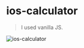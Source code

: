 # ios-calculator

> I used vanilla JS. 

![ios-calculator ](https://user-images.githubusercontent.com/104026962/174669833-03e9d54b-627d-43ce-84f7-c5d32474a3b7.gif)
